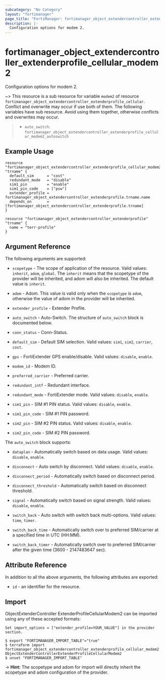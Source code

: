 ```yaml
---
subcategory: "No Category"
layout: "fortimanager"
page_title: "FortiManager: fortimanager_object_extendercontroller_extenderprofile_cellular_modem2"
description: |-
  Configuration options for modem 2.
---
```


# fortimanager_object_extendercontroller_extenderprofile_cellular_modem2
Configuration options for modem 2.

~> This resource is a sub resource for variable `modem2` of resource `fortimanager_object_extendercontroller_extenderprofile_cellular`. Conflict and overwrite may occur if use both of them.
The following variables have sub resource. Avoid using them together, otherwise conflicts and overwrites may occur.
>- `auto_switch`: `fortimanager_object_extendercontroller_extenderprofile_cellular_modem2_autoswitch`



## Example Usage

```hcl
resource "fortimanager_object_extendercontroller_extenderprofile_cellular_modem2" "trname" {
  default_sim      = "cost"
  redundant_mode   = "disable"
  sim1_pin         = "enable"
  sim1_pin_code    = ["psw"]
  extender_profile = fortimanager_object_extendercontroller_extenderprofile.trname.name
  depends_on       = [fortimanager_object_extendercontroller_extenderprofile.trname]
}

resource "fortimanager_object_extendercontroller_extenderprofile" "trname" {
  name = "terr-profile"
}
```

## Argument Reference


The following arguments are supported:

* `scopetype` - The scope of application of the resource. Valid values: `inherit`, `adom`, `global`. The `inherit` means that the scopetype of the provider will be inherited, and adom will also be inherited. The default value is `inherit`.
* `adom` - Adom. This value is valid only when the `scopetype` is `adom`, otherwise the value of adom in the provider will be inherited.
* `extender_profile` - Extender Profile.

* `auto_switch` - Auto-Switch. The structure of `auto_switch` block is documented below.
* `conn_status` - Conn-Status.
* `default_sim` - Default SIM selection. Valid values: `sim1`, `sim2`, `carrier`, `cost`.

* `gps` - FortiExtender GPS enable/disable. Valid values: `disable`, `enable`.

* `modem_id` - Modem ID.
* `preferred_carrier` - Preferred carrier.
* `redundant_intf` - Redundant interface.
* `redundant_mode` - FortiExtender mode. Valid values: `disable`, `enable`.

* `sim1_pin` - SIM #1 PIN status. Valid values: `disable`, `enable`.

* `sim1_pin_code` - SIM #1 PIN password.
* `sim2_pin` - SIM #2 PIN status. Valid values: `disable`, `enable`.

* `sim2_pin_code` - SIM #2 PIN password.

The `auto_switch` block supports:

* `dataplan` - Automatically switch based on data usage. Valid values: `disable`, `enable`.

* `disconnect` - Auto switch by disconnect. Valid values: `disable`, `enable`.

* `disconnect_period` - Automatically switch based on disconnect period.
* `disconnect_threshold` - Automatically switch based on disconnect threshold.
* `signal` - Automatically switch based on signal strength. Valid values: `disable`, `enable`.

* `switch_back` - Auto switch with switch back multi-options. Valid values: `time`, `timer`.

* `switch_back_time` - Automatically switch over to preferred SIM/carrier at a specified time in UTC (HH:MM).
* `switch_back_timer` - Automatically switch over to preferred SIM/carrier after the given time (3600 - 2147483647 sec).


## Attribute Reference

In addition to all the above arguments, the following attributes are exported:
* `id` - an identifier for the resource.

## Import

ObjectExtenderController ExtenderProfileCellularModem2 can be imported using any of these accepted formats:
```
Set import_options = ["extender_profile=YOUR_VALUE"] in the provider section.

$ export "FORTIMANAGER_IMPORT_TABLE"="true"
$ terraform import fortimanager_object_extendercontroller_extenderprofile_cellular_modem2.labelname ObjectExtenderControllerExtenderProfileCellularModem2
$ unset "FORTIMANAGER_IMPORT_TABLE"
```
-> **Hint:** The scopetype and adom for import will directly inherit the scopetype and adom configuration of the provider.
